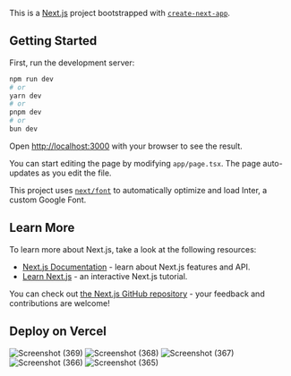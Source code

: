 This is a [Next.js](https://nextjs.org/) project bootstrapped with [`create-next-app`](https://github.com/vercel/next.js/tree/canary/packages/create-next-app).

## Getting Started

First, run the development server:

```bash
npm run dev
# or
yarn dev
# or
pnpm dev
# or
bun dev
```

Open [http://localhost:3000](http://localhost:3000) with your browser to see the result.

You can start editing the page by modifying `app/page.tsx`. The page auto-updates as you edit the file.

This project uses [`next/font`](https://nextjs.org/docs/basic-features/font-optimization) to automatically optimize and load Inter, a custom Google Font.

## Learn More

To learn more about Next.js, take a look at the following resources:

- [Next.js Documentation](https://nextjs.org/docs) - learn about Next.js features and API.
- [Learn Next.js](https://nextjs.org/learn) - an interactive Next.js tutorial.

You can check out [the Next.js GitHub repository](https://github.com/vercel/next.js/) - your feedback and contributions are welcome!

## Deploy on Vercel

![Screenshot (369)](https://github.com/nawabsahab16/trip_bliss/assets/117763400/47bddbcc-151b-47d2-828c-1747e4ce2d63)
![Screenshot (368)](https://github.com/nawabsahab16/trip_bliss/assets/117763400/abac9c37-247e-45c2-afa5-d6e8964e2812)
![Screenshot (367)](https://github.com/nawabsahab16/trip_bliss/assets/117763400/ecdeba98-4334-4b4d-a2ef-da3fc5a6c213)
![Screenshot (366)](https://github.com/nawabsahab16/trip_bliss/assets/117763400/658550b0-fc1d-4300-ab4b-60b948843965)
![Screenshot (365)](https://github.com/nawabsahab16/trip_bliss/assets/117763400/a8d9c7a8-9e1b-4cc4-af08-fc1cf204043d)

